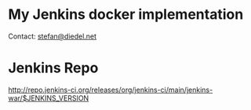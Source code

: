 # My Jenkins docker implementation

Contact: stefan@diedel.net

# Jenkins Repo

http://repo.jenkins-ci.org/releases/org/jenkins-ci/main/jenkins-war/$JENKINS_VERSION
